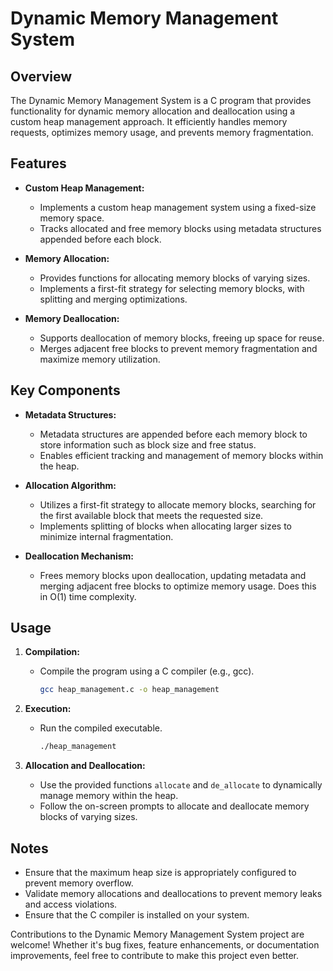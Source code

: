 # Dynamic Memory Management System

## Overview
The Dynamic Memory Management System is a C program that provides functionality for dynamic memory allocation and deallocation using a custom heap management approach. It efficiently handles memory requests, optimizes memory usage, and prevents memory fragmentation.

## Features
- **Custom Heap Management:**
  - Implements a custom heap management system using a fixed-size memory space.
  - Tracks allocated and free memory blocks using metadata structures appended before each block.

- **Memory Allocation:**
  - Provides functions for allocating memory blocks of varying sizes.
  - Implements a first-fit strategy for selecting memory blocks, with splitting and merging optimizations.

- **Memory Deallocation:**
  - Supports deallocation of memory blocks, freeing up space for reuse.
  - Merges adjacent free blocks to prevent memory fragmentation and maximize memory utilization.

## Key Components
- **Metadata Structures:**
  - Metadata structures are appended before each memory block to store information such as block size and free status.
  - Enables efficient tracking and management of memory blocks within the heap.

- **Allocation Algorithm:**
  - Utilizes a first-fit strategy to allocate memory blocks, searching for the first available block that meets the requested size.
  - Implements splitting of blocks when allocating larger sizes to minimize internal fragmentation.

- **Deallocation Mechanism:**
  - Frees memory blocks upon deallocation, updating metadata and merging adjacent free blocks to optimize memory usage. Does this in O(1) time complexity.

## Usage
1. **Compilation:**
   - Compile the program using a C compiler (e.g., gcc).
     ```bash
     gcc heap_management.c -o heap_management
     ```

2. **Execution:**
   - Run the compiled executable.
     ```bash
     ./heap_management
     ```

3. **Allocation and Deallocation:**
   - Use the provided functions `allocate` and `de_allocate` to dynamically manage memory within the heap.
   - Follow the on-screen prompts to allocate and deallocate memory blocks of varying sizes.

## Notes
- Ensure that the maximum heap size is appropriately configured to prevent memory overflow.
- Validate memory allocations and deallocations to prevent memory leaks and access violations.
- Ensure that the C compiler is installed on your system.

Contributions to the Dynamic Memory Management System project are welcome! Whether it's bug fixes, feature enhancements, or documentation improvements, feel free to contribute to make this project even better.
